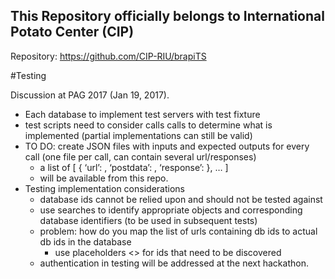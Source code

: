## This Repository officially belongs to International Potato Center (CIP)

Repository: https://github.com/CIP-RIU/brapiTS


#Testing 

Discussion at PAG 2017 (Jan 19, 2017).

* Each database to implement test servers with test fixture
* test scripts need to consider calls calls to determine what is implemented (partial implementations can still be valid)
* TO DO: create JSON files with inputs and expected outputs for every call (one file per call, can contain several url/responses)
    * a list of [ { ‘url’: , ‘postdata’: , ‘response’: }, … ]
    * will be available from this repo.
* Testing implementation considerations
    * database ids cannot be relied upon and should not be tested against
    * use searches to identify appropriate objects and corresponding database identifiers (to be used in subsequent tests)
    * problem: how do you map the list of urls containing db ids to actual db ids in the database
      * use placeholders <> for ids that need to be discovered
    * authentication in testing will be addressed at the next hackathon.    

